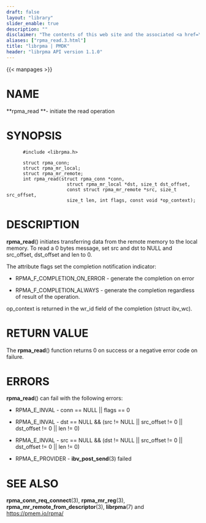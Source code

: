 ```yaml
---
draft: false
layout: "library"
slider_enable: true
description: ""
disclaimer: "The contents of this web site and the associated <a href=\"https://github.com/pmem\">GitHub repositories</a> are BSD-licensed open source."
aliases: ["rpma_read.3.html"]
title: "librpma | PMDK"
header: "librpma API version 1.1.0"
---
```

{{< manpages >}}

[comment]: <> (SPDX-License-Identifier: BSD-3-Clause)
[comment]: <> (Copyright 2020-2022, Intel Corporation)

# NAME

**rpma_read **- initiate the read operation

# SYNOPSIS

          #include <librpma.h>

          struct rpma_conn;
          struct rpma_mr_local;
          struct rpma_mr_remote;
          int rpma_read(struct rpma_conn *conn,
                          struct rpma_mr_local *dst, size_t dst_offset,
                          const struct rpma_mr_remote *src, size_t src_offset,
                          size_t len, int flags, const void *op_context);

# DESCRIPTION

**rpma_read**() initiates transferring data from the remote memory to
the local memory. To read a 0 bytes message, set src and dst to NULL and
src_offset, dst_offset and len to 0.

The attribute flags set the completion notification indicator:

-   RPMA_F\_COMPLETION_ON_ERROR - generate the completion on error

-   RPMA_F\_COMPLETION_ALWAYS - generate the completion regardless of
    result of the operation.

op_context is returned in the wr_id field of the completion (struct
ibv_wc).

# RETURN VALUE

The **rpma_read**() function returns 0 on success or a negative error
code on failure.

# ERRORS

**rpma_read**() can fail with the following errors:

-   RPMA_E\_INVAL - conn == NULL \|\| flags == 0

-   RPMA_E\_INVAL - dst == NULL && (src != NULL \|\| src_offset != 0
    \|\| dst_offset != 0 \|\| len != 0)

-   RPMA_E\_INVAL - src == NULL && (dst != NULL \|\| src_offset != 0
    \|\| dst_offset != 0 \|\| len != 0)

-   RPMA_E\_PROVIDER - **ibv_post_send**(3) failed

# SEE ALSO

**rpma_conn_req_connect**(3), **rpma_mr_reg**(3),
**rpma_mr_remote_from_descriptor**(3), **librpma**(7) and
https://pmem.io/rpma/
